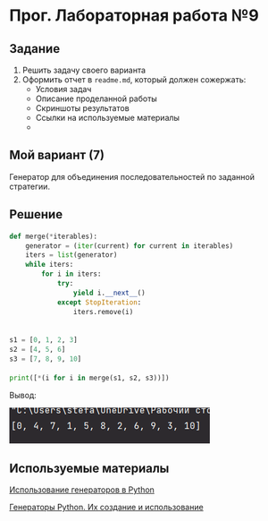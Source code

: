 # Прог. Лабораторная работа №9

## Задание
1. Решить задачу своего варианта
2. Оформить отчет в ```readme.md```, который должен сожержать:
    - Условия задач
    - Описание проделанной работы
    - Скриншоты результатов
    - Ссылки на используемые материалы
    - 
## Мой вариант (7)

Генератор для объединения последовательностей по заданной стратегии.

## Решение
```Python
def merge(*iterables):
    generator = (iter(current) for current in iterables)
    iters = list(generator)
    while iters:
        for i in iters:
            try:
                yield i.__next__()
            except StopIteration:
                iters.remove(i)


s1 = [0, 1, 2, 3]
s2 = [4, 5, 6]
s3 = [7, 8, 9, 10]

print([*(i for i in merge(s1, s2, s3))])
```

Вывод:

![img.png](img.png)

## Используемые материалы

[Использование генераторов в Python](https://egorovegor.ru/python-generators/)

[Генераторы Python. Их создание и использование](https://pythonist.ru/generatory-python-ih-sozdanie-i-ispolzovanie/)